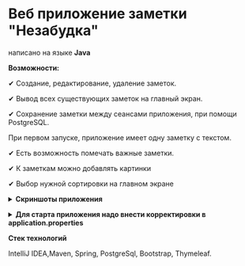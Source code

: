 # Веб приложение заметки "Незабудка"
написано на языке **Java**

**Возможности:**

✔ Создание, редактирование, удаление заметок.

✔ Вывод всех существующих заметок на главный экран.

✔ Сохранение заметки между сеансами приложения, при помощи PostgreSQL.

 При первом запуске, приложение имеет одну заметку с текстом.

✔ Есть возможность помечать важные заметки.

✔ К заметкам можно добавлять картинки

✔ Выбор нужной сортировки на главном экране

**<details><summary>Скриншоты приложения</summary>**

Окно создания заметки 
<p align="center" > <img  src="./assets_README/addNote.PNG" width="40%">   </p>

Можно делать заметки с картинками(первая заметка) и только с текстом. На главной странице есть возможность сортировать заметки.
<p align="center" > <img  src="./assets_README/Home_page.PNG" width="100%">   </p>

По щелчку на "Посмотреть" можно открыть окно просмотра любой заметки из главной страницы. 
<p align="center" > <img  src="./assets_README/view_note.PNG" width="100%">   </p>

Окно редактирования можно открыть из окна просмотра или из главной страницы.  
<p align="center" > <img  src="./assets_README/edit_note.PNG" width="80%">   </p>

Заметку можно пометить как важную на главной странице или в окне редактирования
<p align="center" > <img  src="./assets_README/note_isImportant.PNG" width="50%">   </p>

</details>

**<details><summary>Для старта приложения надо внести корректировки в application.properties</summary>**

```java
# SQL
spring.datasource.url=jdbc:postgresql://localhost/forgetMeNot #если хочется можно поменять название БД
spring.datasource.username=#Ввести свой логин от postgresql
spring.datasource.password=#Ввести свой пароль от postgresq
```

```java
# storing a profile photo
upload.path=# задать свою деректорию для сохранения изображений. Например: /C:/photo
# file size limit (can be deleted)
spring.servlet.multipart.max-file-size=5000KB 
spring.servlet.multipart.max-request-size=5000KB
```
</details>

**Стек технологий**

IntelliJ IDEA,Maven, Spring, PostgreSql, Bootstrap, Thymeleaf.


